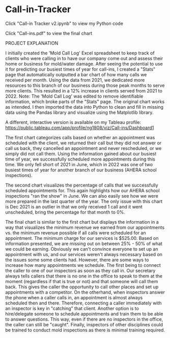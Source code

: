 # Call-in-Tracker
Click "Call-in Tracker v2.ipynb" to view my Python code

Click "Call-ins.pdf" to view the final chart

PROJECT EXPLANATION

I initially created the 'Mold Call Log' Excel spreadsheet to keep track of clients who were calling in to have our company come out and assess their home or business for mold/water damage. After seeing the potential to use it for predicting our busiest times of year for call-ins, I created a "Stats" page that automatically outputted a bar chart of how many calls we received per month. Using the data from 2021, we dedicated more resources to this branch of our business during those peak months to serve more clients. This resulted in a 12% increase in clients served from 2021 to 2022. Note: The 'Mold Call Log' was edited to remove identifiable information, which broke parts of the "Stats" page. The original chart works as intended. I then imported the data into Python to clean and fill in missing data using the Pandas library and visualize using the Matplotlib library.

A different, interactive version is available on my Tableau profile: https://public.tableau.com/app/profile/ng1808/viz/Call-ins/Dashboard1

The first chart categorizes calls based on whether an appointment was scheduled with the client, we returned their call but they did not answer or call us back, they cancelled an appointment and never rescheduled, or we simply did not call them. Using the information gained about our busiest time of year, we successfully scheduled more appointments during this time. We only fell short of 2021 in June, which in 2022 was one of two busiest times of year for another branch of our business (AHERA school inspections).

The second chart visualizes the percentage of calls that we successfully scheduled appointments for. This again highlights how our AHERA school inspections "ran the show" in June. We can also easily see how we were more prepared in the last quarter of the year. The only issue with this chart is Dec 2021 is an outlier in that we only received 1 call and it went unscheduled, bring the percentage for that month to 0%.

The final chart is similar to the first chart but displays the information in a way that visualizes the minimum revenue we earned from our appointments vs. the minimum revenue possible if all calls were scheduled for an appointment. The minimum charge for our services is $525.00. Based on information presented, we are missing out on between 25% - 50% of what we could be earning. Obviously we can't convince everyone to set up an appointment with us, and our services weren't always necessary based on the issues some some clients had. However, there are some ways to increase how many appointments we schedule. The first being to connect the caller to one of our inspectors as soon as they call in. Our secretary always tells callers that there is no one in the office to speak to them at the moment (regardless if that is true or not) and that someone will call them back. This gives the caller the opportunity to call other places and set up appointments with a competitor. On the otherhand, when inspectors answer the phone when a caller calls in, an appointment is almost always scheduled then and there. Therefore, connecting a caller immediately with an inspector is key in "catching" that client. Another option is to hire/delegate someone to schedule appointments and train them to be able to answer questions. This way, even if there are no inspectors in the office, the caller can still be "caught". Finally, inspectors of other disciplines could be trained to conduct mold inspections as there is minimal training required.
